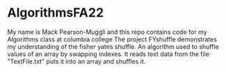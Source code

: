 # AlgorithmsFA22

My name is Mack Pearson-Muggli and this repo contains code for my Algorithms class at columbia college
The project FYshuffle demonstrates my understanding of the fisher yates shuffle. An algorithm used to shuffle values of an array by swapping indexes. It reads text data from the file "TextFile.txt" puts it into an array and shuffles it.
